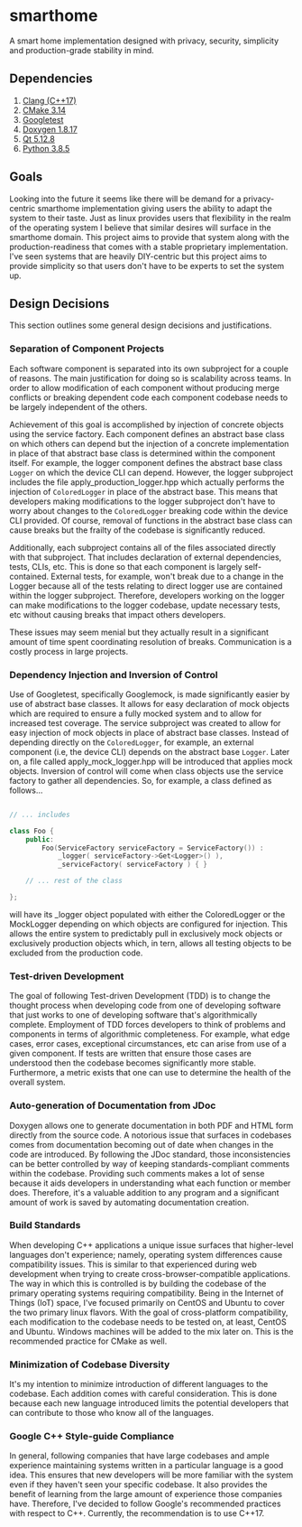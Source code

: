 # smarthome
A smart home implementation designed with privacy, security, simplicity and production-grade stability in mind.

## Dependencies
1. [Clang (C++17)](https://clang.llvm.org/)
1. [CMake 3.14](https://cmake.org/)
1. [Googletest](https://github.com/google/googletest)
1. [Doxygen 1.8.17](https://github.com/doxygen/doxygen)
1. [Qt 5.12.8](https://doc.qt.io/qt-5/gettingstarted.html)
1. [Python 3.8.5](https://www.python.org/downloads/)

## Goals
Looking into the future it seems like there will be demand for a privacy-centric smarthome implementation
giving users the ability to adapt the system to their taste. Just as linux provides users that flexibility
in the realm of the operating system I believe that similar desires will surface in the smarthome domain.
This project aims to provide that system along with the production-readiness that comes with a stable
proprietary implementation. I've seen systems that are heavily DIY-centric but this project aims to provide
simplicity so that users don't have to be experts to set the system up.

## Design Decisions
This section outlines some general design decisions and justifications.

### Separation of Component Projects
Each software component is separated into its own subproject for a couple of reasons. The main justification
for doing so is scalability across teams. In order to allow modification of each component without producing
merge conflicts or breaking dependent code each component codebase needs to be largely independent of the
others.

Achievement of this goal is accomplished by injection of concrete objects using the service factory. Each
component defines an abstract base class on which others can depend but the injection of a concrete implementation
in place of that abstract base class is determined within the component itself. For example, the logger
component defines the abstract base class ```Logger``` on which the device CLI can depend. However,
the logger subproject includes the file apply_production_logger.hpp which actually performs the injection
of ```ColoredLogger``` in place of the abstract base. This means that developers making modifications
to the logger subproject don't have to worry about changes to the ```ColoredLogger``` breaking code
within the device CLI provided. Of course, removal of functions in the abstract base class can cause
breaks but the frailty of the codebase is significantly reduced.

Additionally, each subproject contains all of the files associated directly with that subproject. That includes
declaration of external dependencies, tests, CLIs, etc. This is done so that each component is largely self-contained.
External tests, for example, won't break due to a change in the Logger because all of the tests relating to direct
logger use are contained within the logger subproject. Therefore, developers working on the logger can make modifications
to the logger codebase, update necessary tests, etc without causing breaks that impact others developers.

These issues may seem menial but they actually result in a significant amount of time spent coordinating resolution
of breaks. Communication is a costly process in large projects.

### Dependency Injection and Inversion of Control
Use of Googletest, specifically Googlemock, is made significantly easier by use of abstract base classes.
It allows for easy declaration of mock objects which are required to ensure a fully mocked system and
to allow for increased test coverage. The service subproject was created to allow for easy injection
of mock objects in place of abstract base classes. Instead of depending directly on the ```ColoredLogger```, for
example, an external component (i.e, the device CLI) depends on the abstract base ```Logger```. Later on,
a file called apply_mock_logger.hpp will be introduced that applies mock objects. Inversion of control
will come when class objects use the service factory to gather all dependencies. So, for example, a class
defined as follows...
```cpp

// ... includes

class Foo {
    public:
        Foo(ServiceFactory serviceFactory = ServiceFactory()) :
            _logger( serviceFactory->Get<Logger>() ),
            _serviceFactory( serviceFactory ) { }

    // ... rest of the class

};

```
will have its _logger object populated with either the ColoredLogger or the MockLogger depending on
which objects are configured for injection. This allows the entire system to predictably pull in
exclusively mock objects or exclusively production objects which, in tern, allows all testing
objects to be excluded from the production code.

### Test-driven Development
The goal of following Test-driven Development (TDD) is to change the thought process when developing code
from one of developing software that just works to one of developing software that's algorithmically
complete. Employment of TDD forces developers to think of problems and components in terms of algorithmic
completeness. For example, what edge cases, error cases, exceptional circumstances, etc can arise from
use of a given component. If tests are written that ensure those cases are understood then the codebase
becomes significantly more stable. Furthermore, a metric exists that one can use to determine the health
of the overall system.

### Auto-generation of Documentation from JDoc
Doxygen allows one to generate documentation in both PDF and HTML form directly from the source code.
A notorious issue that surfaces in codebases comes from documentation becoming out of date when
changes in the code are introduced. By following the JDoc standard, those inconsistencies can be
better controlled by way of keeping standards-compliant comments within the codebase. Providing such
comments makes a lot of sense because it aids developers in understanding what each function or member
does. Therefore, it's a valuable addition to any program and a significant amount of work is saved
by automating documentation creation.

### Build Standards
When developing C++ applications a unique issue surfaces that higher-level languages don't experience;
namely, operating system differences cause compatibility issues. This is similar to that experienced
during web development when trying to create cross-browser-compatible applications. The way in which
this is controlled is by building the codebase of the primary operating systems requiring compatibility.
Being in the Internet of Things (IoT) space, I've focused primarily on CentOS and Ubuntu to cover the
two primary linux flavors. With the goal of cross-platform compatibility, each modification to the
codebase needs to be tested on, at least, CentOS and Ubuntu. Windows machines will be added to the mix
later on. This is the recommended practice for CMake as well.

### Minimization of Codebase Diversity
It's my intention to minimize introduction of different languages to the codebase. Each addition comes
with careful consideration. This is done because each new language introduced limits the potential
developers that can contribute to those who know all of the languages.

### Google C++ Style-guide Compliance
In general, following companies that have large codebases and ample experience maintaining systems
written in a particular language is a good idea. This ensures that new developers will be more
familiar with the system even if they haven't seen your specific codebase. It also provides the benefit
of learning from the large amount of experience those companies have. Therefore, I've decided to follow
Google's recommended practices with respect to C++. Currently, the recommendation is to use C++17.
